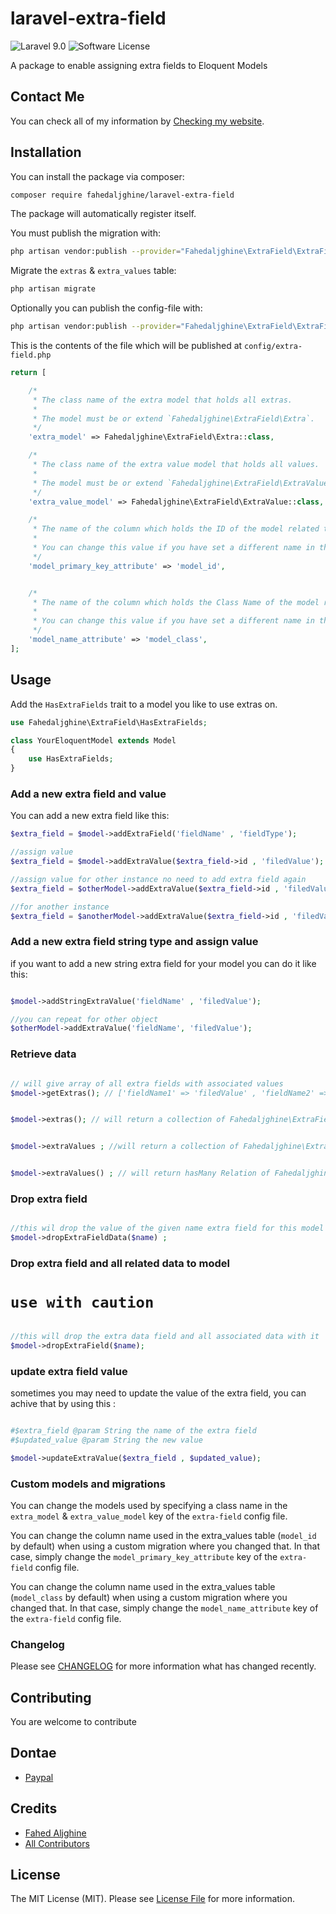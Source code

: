 # laravel-extra-field

![Laravel 9.0](https://img.shields.io/badge/Laravel-9.0-f4645f.svg)
![Software License](https://img.shields.io/badge/license-MIT-brightgreen.svg?style=flat-square)

A package to enable assigning extra fields to Eloquent Models

## Contact Me

You can check all of my information
by [Checking my website](https://fahedaljghine.com/).

## Installation

You can install the package via composer:

``` bash
composer require fahedaljghine/laravel-extra-field
```

The package will automatically register itself.

You must publish the migration with:

```bash
php artisan vendor:publish --provider="Fahedaljghine\ExtraField\ExtraFieldServiceProvider" --tag="migrations"
```

Migrate the `extras` & `extra_values` table:

```bash
php artisan migrate
```

Optionally you can publish the config-file with:

```bash
php artisan vendor:publish --provider="Fahedaljghine\ExtraField\ExtraFieldServiceProvider" --tag="config"
```

This is the contents of the file which will be published at `config/extra-field.php`

```php
return [

    /*
     * The class name of the extra model that holds all extras.
     *
     * The model must be or extend `Fahedaljghine\ExtraField\Extra`.
     */
    'extra_model' => Fahedaljghine\ExtraField\Extra::class,

    /*
     * The class name of the extra value model that holds all values.
     *
     * The model must be or extend `Fahedaljghine\ExtraField\ExtraValue`.
     */
    'extra_value_model' => Fahedaljghine\ExtraField\ExtraValue::class,

    /*
     * The name of the column which holds the ID of the model related to the extra values.
     *
     * You can change this value if you have set a different name in the migration for the extra_values table.
     */
    'model_primary_key_attribute' => 'model_id',


    /*
     * The name of the column which holds the Class Name of the model related to the extras.
     *
     * You can change this value if you have set a different name in the migration for the extras table.
     */
    'model_name_attribute' => 'model_class',
];
```

## Usage

Add the `HasExtraFields` trait to a model you like to use extras on.

```php
use Fahedaljghine\ExtraField\HasExtraFields;

class YourEloquentModel extends Model
{
    use HasExtraFields;
}
```

### Add a new extra field and value

You can add a new extra field like this:

```php
$extra_field = $model->addExtraField('fieldName' , 'fieldType');

//assign value
$extra_field = $model->addExtraValue($extra_field->id , 'filedValue');

//assign value for other instance no need to add extra field again
$extra_field = $otherModel->addExtraValue($extra_field->id , 'filedValue');

//for another instance
$extra_field = $anotherModel->addExtraValue($extra_field->id , 'filedValue');
```

### Add a new extra field string type and assign value

if you want to add a new string extra field for your model you can do it like this:

```php

$model->addStringExtraValue('fieldName' , 'filedValue');

//you can repeat for other object
$otherModel->addExtraValue('fieldName', 'filedValue');

```

### Retrieve data

```php

// will give array of all extra fields with associated values
$model->getExtras(); // ['fieldName1' => 'filedValue' , 'fieldName2' => 'filedValue']


$model->extras(); // will return a collection of Fahedaljghine\ExtraField\Extra


$model->extraValues ; //will return a collection of Fahedaljghine\ExtraField\ExtraValue


$model->extraValues() ; // will return hasMany Relation of Fahedaljghine\ExtraField\ExtraValue
```


### Drop extra field
```php

//this wil drop the value of the given name extra field for this model
$model->dropExtraFieldData($name) ;
```

### Drop extra field and all related data to model
# `use with caution`
```php

//this will drop the extra data field and all associated data with it
$model->dropExtraField($name);
```


### update extra field value
sometimes you may need to update the value of the extra field, you can achive that by using this :
```php

#$extra_field @param String the name of the extra field
#$updated_value @param String the new value

$model->updateExtraValue($extra_field , $updated_value);
```


### Custom models and migrations

You can change the models used by specifying a class name in the `extra_model` & `extra_value_model` key of
the `extra-field` config file.

You can change the column name used in the extra_values table (`model_id` by default) when using a custom migration
where you
changed that. In that case, simply change the `model_primary_key_attribute` key of the `extra-field` config file.

You can change the column name used in the extra_values table (`model_class` by default) when using a custom migration
where you
changed that. In that case, simply change the `model_name_attribute` key of the `extra-field` config file.

### Changelog

Please see [CHANGELOG](CHANGELOG.md) for more information what has changed recently.

## Contributing

You are welcome to contribute

## Dontae
 - [Paypal](https://www.paypal.com/donate/?hosted_button_id=MSKWTL27YPFDW)

## Credits

- [Fahed Aljghine](https://github.com/fahedaljghine)
- [All Contributors](../../contributors)

## License

The MIT License (MIT). Please see [License File](LICENSE) for more information.
